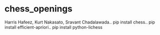 # chess_openings
Harris Hafeez, Kurt Nakasato, Sravant Chadalawada..
pip install chess..
pip install efficient-apriori..
pip install python-lichess


